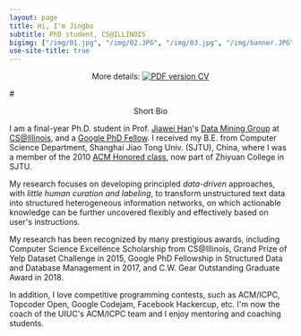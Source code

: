 ```yaml
---
layout: page
title: Hi, I'm Jingbo
subtitle: PhD student, CS@ILLINOIS
bigimg: ["/img/01.jpg", "/img/02.JPG", "/img/03.jpg", "/img/banner.JPG", "/img/04.JPG", "/img/05.jpg", "/img/06.JPG", "/img/07.JPG", "/img/09.jpg", "/img/10.jpg", "/img/11.jpg", "/img/12.jpg"]
use-site-title: true
---
```


<p align="center">
    More details: 
    <a href="https://www.dropbox.com/s/mgwiep5aiesis9q/CV_Jingbo_Shang_20181125.pdf?dl=1">
        <img alt="PDF version CV" src="https://img.shields.io/badge/Curriculum Vitae-PDF-blue.svg">
    </a>
</p>


#<center>Short Bio</center>

I am a final-year Ph.D. student in Prof. [Jiawei Han](http://hanj.cs.illinois.edu/)'s [Data Mining Group](http://dm1.cs.uiuc.edu/) at [CS@Illinois](https://cs.illinois.edu/), and a [Google PhD Fellow](https://ai.google/research/outreach/phd-fellowship). I received my B.E. from Computer Science Department, Shanghai Jiao Tong Univ. (SJTU), China, where I was a member of the 2010 [ACM Honored class](http://acm.sjtu.edu.cn/), now part of Zhiyuan College in SJTU. 

My research focuses on developing principled *data-driven* approaches, with *little human curation and labeling*, to transform unstructured text data into structured heterogeneous information networks, on which actionable knowledge can be further uncovered flexibly and effectively based on user's instructions.

My research has been recognized by many prestigious awards, including Computer Science Excellence Scholarship from CS@Illinois, Grand Prize of Yelp Dataset Challenge in 2015, Google PhD Fellowship in Structured Data and Database Management in 2017, and C.W. Gear Outstanding Graduate Award in 2018.

In addition, I love competitive programming contests, such as ACM/ICPC, Topcoder Open, Google Codejam, Facebook Hackercup, etc. I'm now the coach of the UIUC's ACM/ICPC team and I enjoy mentoring and coaching students.